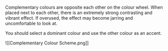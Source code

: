 Complementary colours are opposite each other on the colour wheel. When placed next to each other, there is an extremely strong contrasting and vibrant effect. If overused, the effect may become jarring and uncomfortable to look at.

You should select a dominant colour and use the other colour as an accent.

![[Complementary Colour Scheme.png]]